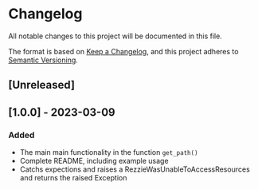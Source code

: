 # Changelog

All notable changes to this project will be documented in this file.

The format is based on [Keep a Changelog](https://keepachangelog.com/en/1.0.0/),
and this project adheres to [Semantic Versioning](https://semver.org/spec/v2.0.0.html).

## [Unreleased]

## [1.0.0] - 2023-03-09

### Added 

- The main main functionality in the function `get_path()`
- Complete README, including example usage
- Catchs expections and raises a RezzieWasUnableToAccessResources and returns the raised Exception

